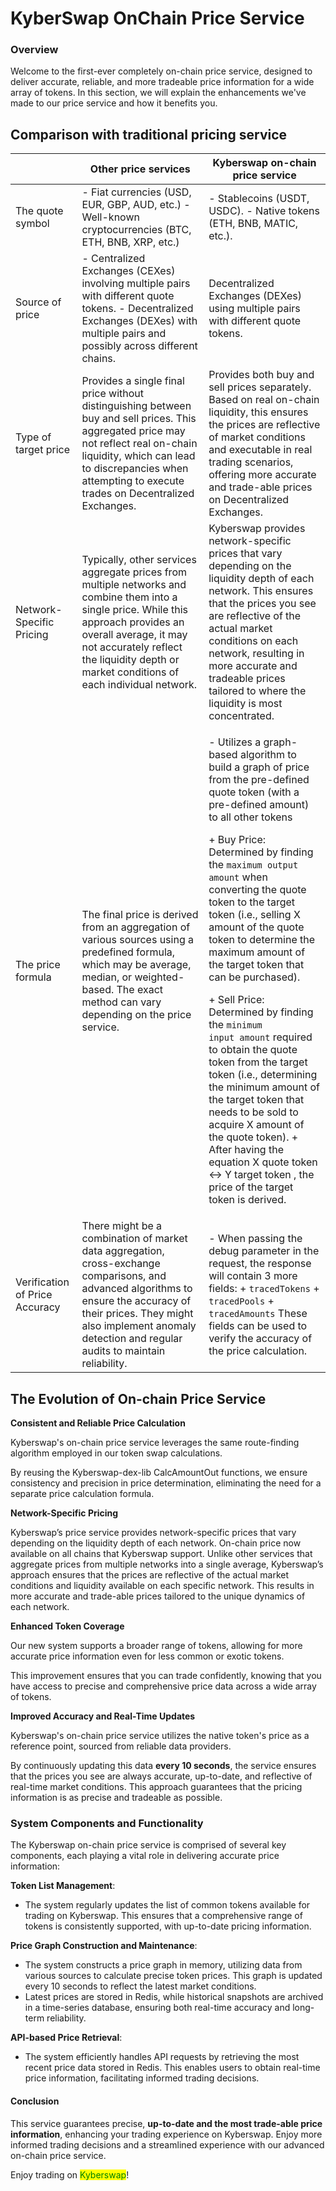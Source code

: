 # KyberSwap OnChain Price Service

### **Overview**

Welcome to the first-ever completely on-chain price service, designed to deliver accurate, reliable, and more tradeable price information for a wide array of tokens. In this section, we will explain the enhancements we've made to our price service and how it benefits you.



## Comparison with traditional pricing service

|                                | **Other price services**                                                                                                                                                                                                                                    | **Kyberswap on-chain price service**                                                                                                                                                                                                                                                                                                                                                                                                                                                                                                                                                                                                                                                                                                                                                                            |
| ------------------------------ | ----------------------------------------------------------------------------------------------------------------------------------------------------------------------------------------------------------------------------------------------------------- | --------------------------------------------------------------------------------------------------------------------------------------------------------------------------------------------------------------------------------------------------------------------------------------------------------------------------------------------------------------------------------------------------------------------------------------------------------------------------------------------------------------------------------------------------------------------------------------------------------------------------------------------------------------------------------------------------------------------------------------------------------------------------------------------------------------- |
| The quote symbol               | - Fiat currencies (USD, EUR, GBP, AUD, etc.) - Well-known cryptocurrencies (BTC, ETH, BNB, XRP, etc.)                                                                                                                                                       | - Stablecoins (USDT, USDC). - Native tokens (ETH, BNB, MATIC, etc.).                                                                                                                                                                                                                                                                                                                                                                                                                                                                                                                                                                                                                                                                                                                                            |
| Source of price                | - Centralized Exchanges (CEXes) involving multiple pairs with different quote tokens. - Decentralized Exchanges (DEXes) with multiple pairs and possibly across different chains.                                                                           | Decentralized Exchanges (DEXes) using multiple pairs with different quote tokens.                                                                                                                                                                                                                                                                                                                                                                                                                                                                                                                                                                                                                                                                                                                               |
| Type of target price           | Provides a single final price without distinguishing between buy and sell prices. This aggregated price may not reflect real on-chain liquidity, which can lead to discrepancies when attempting to execute trades on Decentralized Exchanges.              | Provides both buy and sell prices separately. Based on real on-chain liquidity, this ensures the prices are reflective of market conditions and executable in real trading scenarios, offering more accurate and trade-able prices on Decentralized Exchanges.                                                                                                                                                                                                                                                                                                                                                                                                                                                                                                                                                  |
| Network-Specific Pricing       | Typically, other services aggregate prices from multiple networks and combine them into a single price. While this approach provides an overall average, it may not accurately reflect the liquidity depth or market conditions of each individual network. | Kyberswap provides network-specific prices that vary depending on the liquidity depth of each network. This ensures that the prices you see are reflective of the actual market conditions on each network, resulting in more accurate and tradeable prices tailored to where the liquidity is most concentrated.                                                                                                                                                                                                                                                                                                                                                                                                                                                                                               |
| The price formula              | The final price is derived from an aggregation of various sources using a predefined formula, which may be average, median, or weighted-based. The exact method can vary depending on the price service.                                                    | <p>- Utilizes a graph-based algorithm to build a graph of price from the pre-defined quote token (with a pre-defined amount) to all other tokens </p><p></p><p>+ Buy Price: Determined by finding the <code>maximum output amount</code> when converting the quote token to the target token (i.e., selling X amount of the quote token to determine the maximum amount of the target token that can be purchased). </p><p></p><p>+ Sell Price: Determined by finding the <code>minimum input amount</code> required to obtain the quote token from the target token (i.e., determining the minimum amount of the target token that needs to be sold to acquire X amount of the quote token). + After having the equation X quote token &#x3C;-> Y target token , the price of the target token is derived.</p> |
| Verification of Price Accuracy | There might be a combination of market data aggregation, cross-exchange comparisons, and advanced algorithms to ensure the accuracy of their prices. They might also implement anomaly detection and regular audits to maintain reliability.                | - When passing the debug parameter in the request, the response will contain 3 more fields: + `tracedTokens` + `tracedPools` + `tracedAmounts` These fields can be used to verify the accuracy of the price calculation.                                                                                                                                                                                                                                                                                                                                                                                                                                                                                                                                                                                        |



## The Evolution of On-chain Price Service

**Consistent and Reliable Price Calculation**

Kyberswap's on-chain price service leverages the same route-finding algorithm employed in our token swap calculations.

By reusing the Kyberswap-dex-lib CalcAmountOut functions, we ensure consistency and precision in price determination, eliminating the need for a separate price calculation formula.

**Network-Specific Pricing**

Kyberswap’s price service provides network-specific prices that vary depending on the liquidity depth of each network. On-chain price now available on all chains that Kyberswap support. Unlike other services that aggregate prices from multiple networks into a single average, Kyberswap’s approach ensures that the prices are reflective of the actual market conditions and liquidity available on each specific network. This results in more accurate and trade-able prices tailored to the unique dynamics of each network.

**Enhanced Token Coverage**

Our new system supports a broader range of tokens, allowing for more accurate price information even for less common or exotic tokens.

This improvement ensures that you can trade confidently, knowing that you have access to precise and comprehensive price data across a wide array of tokens.

**Improved Accuracy and Real-Time Updates**

Kyberswap's on-chain price service utilizes the native token's price as a reference point, sourced from reliable data providers.

By continuously updating this data **every 10 seconds**, the service ensures that the prices you see are always accurate, up-to-date, and reflective of real-time market conditions. This approach guarantees that the pricing information is as precise and tradeable as possible.



### System Components and Functionality

The Kyberswap on-chain price service is comprised of several key components, each playing a vital role in delivering accurate price information:

**Token List Management**:

* The system regularly updates the list of common tokens available for trading on Kyberswap. This ensures that a comprehensive range of tokens is consistently supported, with up-to-date pricing information.

**Price Graph Construction and Maintenance**:

* The system constructs a price graph in memory, utilizing data from various sources to calculate precise token prices. This graph is updated every 10 seconds to reflect the latest market conditions.
* Latest prices are stored in Redis, while historical snapshots are archived in a time-series database, ensuring both real-time accuracy and long-term reliability.

**API-based Price Retrieval**:

* The system efficiently handles API requests by retrieving the most recent price data stored in Redis. This enables users to obtain real-time price information, facilitating informed trading decisions.

#### **Conclusion**

This service guarantees precise, **up-to-date and the most trade-able price information**, enhancing your trading experience on Kyberswap. Enjoy more informed trading decisions and a streamlined experience with our advanced on-chain price service.

Enjoy trading on <mark style="color:green;">Kyberswap</mark>!
